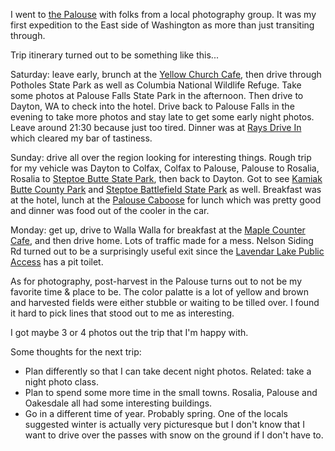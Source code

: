 
I went to [the Palouse](https://en.wikipedia.org/wiki/Palouse) with folks from a local photography group. It was my
first expedition to the East side of Washington as more than just transiting through.

Trip itinerary turned out to be something like this...

Saturday: leave early, brunch at the [Yellow Church Cafe](http://theyellowchurchcafe.com), then drive through Potholes
State Park as well as Columbia National Wildlife Refuge. Take some photos at Palouse Falls State Park in the afternoon. 
Then drive to Dayton, WA to check into the hotel. Drive back to Palouse Falls in the evening to take more photos and
stay late to get some early night photos. Leave around 21:30 because just too tired.  Dinner was at [Rays Drive 
In](https://www.yelp.com/biz/rays-drive-in-dayton) which cleared my bar of tastiness.

Sunday: drive all over the region looking for interesting things. Rough trip for my vehicle was Dayton to Colfax,
Colfax to Palouse, Palouse to Rosalia, Rosalia to [Steptoe Butte State Park](https://en.wikipedia.org/wiki/Steptoe_Butte), 
then back to Dayton.  Got to see [Kamiak Butte County Park](https://en.wikipedia.org/wiki/Kamiak_Butte) and [Steptoe
Battlefield State Park](https://en.wikipedia.org/wiki/Steptoe_Battlefield_State_Park) as well. Breakfast was at the
hotel, lunch at the [Palouse Caboose](https://www.palousecaboose.com) for lunch which was pretty good and dinner was
food out of the cooler in the car.

Monday: get up, drive to Walla Walla for breakfast at the [Maple Counter Cafe](https://maplecountercafe.com), and then
drive home.  Lots of traffic made for a mess.  Nelson Siding Rd turned out to be a surprisingly useful exit since the
[Lavendar Lake Public Access](https://wdfw.wa.gov/places-to-go/water-access-sites/30288) has a pit toilet.

As for photography, post-harvest in the Palouse turns out to not be my favorite time & place to be.  The color
palatte is a lot of yellow and brown and harvested fields were either stubble or waiting to be tilled over.  I found
it hard to pick lines that stood out to me as interesting.

I got maybe 3 or 4 photos out the trip that I'm happy with.

Some thoughts for the next trip:
- Plan differently so that I can take decent night photos.  Related: take a night photo class.
- Plan to spend some more time in the small towns.  Rosalia, Palouse and Oakesdale all had some interesting buildings.
- Go in a different time of year.  Probably spring.  One of the locals suggested winter is actually very picturesque
but I don't know that I want to drive over the passes with snow on the ground if I don't have to.

